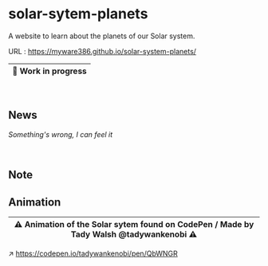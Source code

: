 # solar-sytem-planets

A website to learn about the planets of our Solar system.

URL : https://myware386.github.io/solar-system-planets/

| 👷 Work in progress
|--------------------

<br>

News
----------------------
_Something's wrong, I can feel it_

<br>

Note
-------------------------


Animation
----------------------------------------

| ⚠️ Animation of the Solar sytem found on CodePen / Made by Tady Walsh @tadywankenobi ⚠️
|---------------------

↗️ https://codepen.io/tadywankenobi/pen/QbWNGR
